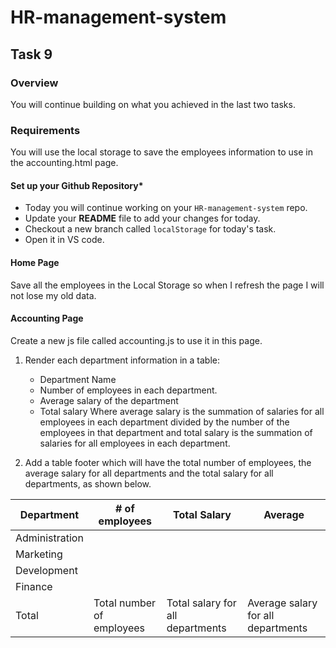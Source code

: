 # HR-management-system

## Task 9

### Overview

You will continue building on what you achieved in the last two tasks.

### Requirements

You will use the local storage to save the employees information to use in the accounting.html page.

#### **Set up your Github Repository***

- Today you will continue working on your `HR-management-system` repo.
- Update your **README** file to add your changes for today.
- Checkout a new branch called `localStorage` for today's task.
- Open it in VS code.

#### Home Page

Save all the employees in the Local Storage so when I refresh the page I will not lose my old data.

#### Accounting Page

Create a new js file called accounting.js to use it in this page.

1. Render each department information in a table:
    - Department Name
    - Number of employees in each department.
    - Average salary of the department
    - Total salary
        Where average salary is the summation of salaries for all employees in each department divided by the number of the employees in that department and total salary is the summation of salaries for all employees in each department.

2. Add a table footer which will have the total number of employees, the average salary for all departments and the total salary for all departments, as shown below.

|Department     |\# of employees|Total Salary|Average|
|---------------|---------------|------------|-------|
|Administration |
|Marketing      |
|Development    |
|Finance        |
|Total          |Total number of employees|Total salary for all departments|Average salary for all departments|
